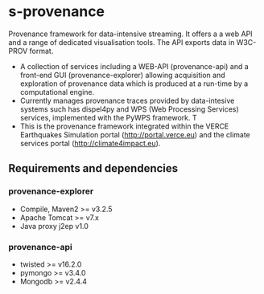 # s-provenance

Provenance framework for data-intensive streaming. It offers a a web API and a range of dedicated visualisation tools. The API exports data in W3C-PROV format. 

- A collection of services including a WEB-API (provenance-api) and a front-end GUI (provenance-explorer) allowing acquisition and exploration of provenance data which is produced at a run-time by a computational engine.
- Currently manages provenance traces provided by data-intesive systems such has dispel4py and WPS (Web Processing Services) services, implemented with the PyWPS framework. T
- This is the provenance framework integrated within the VERCE Earthquakes Simulation portal (http://portal.verce.eu) and the climate services portal (http://climate4impact.eu).

## Requirements and dependencies

### provenance-explorer
- Compile, Maven2 >= v3.2.5
- Apache Tomcat >= v7.x
- Java proxy j2ep v1.0
 
### provenance-api
- twisted >= v16.2.0
- pymongo >= v3.4.0
- Mongodb >= v2.4.4


